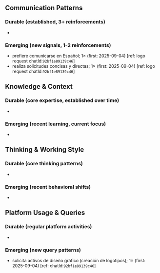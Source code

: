## Communication Patterns
### Durable (established, 3+ reinforcements)
- 

### Emerging (new signals, 1-2 reinforcements)
- prefiere comunicarse en Español; 1× (first: 2025-09-04) [ref: logo request chatId:`92bf1e89139c46`]
- realiza solicitudes concisas y directas; 1× (first: 2025-09-04) [ref: logo request chatId:`92bf1e89139c46`]

## Knowledge & Context
### Durable (core expertise, established over time)
- 

### Emerging (recent learning, current focus)
- 

## Thinking & Working Style
### Durable (core thinking patterns)
- 

### Emerging (recent behavioral shifts)
- 

## Platform Usage & Queries
### Durable (regular platform activities)
- 

### Emerging (new query patterns)
- solicita activos de diseño gráfico (creación de logotipos); 1× (first: 2025-09-04) [ref: chatId:`92bf1e89139c46`]